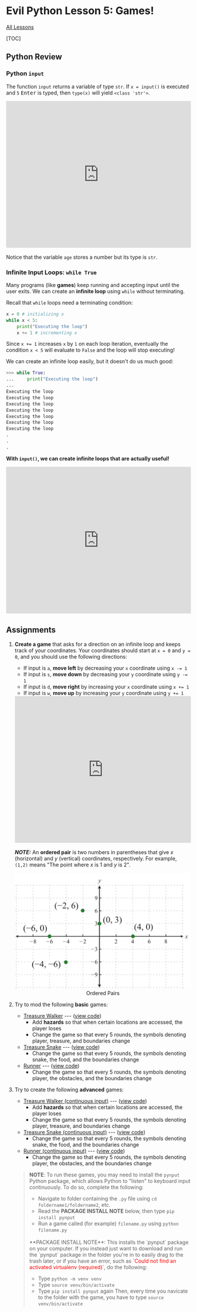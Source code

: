 # Evil Python Lesson 5: Games!

[All Lessons](https://zsiegel92.github.io/evilpython/)

[TOC]


## Python Review

### Python `input`

The function `input` returns a variable of type `str`. If `x = input()` is executed and `5` <kbd>Enter</kbd> is typed, then `type(x)` will yield `<class 'str'>`.

<iframe height="400px" width="100%" src="https://repl.it/@ZSiegel/Input2?lite=true" scrolling="no" frameborder="no" allowtransparency="true" allowfullscreen="true" sandbox="allow-forms allow-pointer-lock allow-popups allow-same-origin allow-scripts allow-modals"></iframe>

Notice that the variable `age` stores a number but its type is `str`.

### Infinite Input Loops: `while True`

Many programs (like **games**) keep running and accepting input until the user exits. We can create an **infinite loop** using `while` without terminating.

Recall that `while` loops need a terminating condition:
```python
x = 0 # initializing x
while x < 5:
	print("Executing the loop")
	x += 1 # incrementing x
```

Since `x += 1` increases `x` by `1` on each loop iteration, eventually the condition `x < 5` will evaluate to `False` and the loop will stop executing!

We can create an infinite loop easily, but it doesn't do us much good:

```python
>>> while True:
...     print("Executing the loop")
...
Executing the loop
Executing the loop
Executing the loop
Executing the loop
Executing the loop
Executing the loop
Executing the loop
.
.
.
```

**With `input()`, we can create infinite loops that are actually useful!**

<iframe height="400px" width="100%" src="https://repl.it/@ZSiegel/Inputinfiniteloop?lite=true" scrolling="no" frameborder="no" allowtransparency="true" allowfullscreen="true" sandbox="allow-forms allow-pointer-lock allow-popups allow-same-origin allow-scripts allow-modals"></iframe>


## Assignments

1. **Create a game** that asks for a direction on an infinite loop and keeps track of your coordinates. Your coordinates should start at `x = 0` and `y = 0`, and you should use the following directions:
	* If input is `a`, **move left** by decreasing your `x` coordinate using `x -= 1`
	* If input is `s`, **move down** by decreasing your `y` coordinate using `y -= 1`
	* If input is `d`, **move right** by increasing your `x` coordinate using `x += 1`
	* If input is `w`, **move up** by increasing your `y` coordinate using `y += 1`

	<iframe height="400px" width="100%" src="https://repl.it/@ZSiegel/InputNavigationGame?lite=true" scrolling="no" frameborder="no" allowtransparency="true" allowfullscreen="true" sandbox="allow-forms allow-pointer-lock allow-popups allow-same-origin allow-scripts allow-modals"></iframe>

	***NOTE:*** An **ordered pair** is two numbers in parentheses that give $x$ (horizontal) and $y$ (vertical) coordinates, respectively. For example, `(1,2)` means "The point where $x$ is $1$ and $y$ is $2$".

	<div style="text-align: center;">
		<img src="coordinates.jpg" width="500" alt="coordinates"/>
		<br>
		Ordered Pairs
	</div>


2. Try to mod the following **basic** games:
	* <a href="https://zsiegel92.github.io/evilpython/Games/treasure.py" download="treasure.py">Treasure Walker</a> --- ([view code](https://github.com/zsiegel92/evilpython/blob/master/Games/treasure.py))
		* Add **hazards** so that when certain locations are accessed, the player loses
		* Change the game so that every 5 rounds, the symbols denoting player, treasure, and boundaries change
	* <a href="https://zsiegel92.github.io/evilpython/Games/treasure_snake.py" download="treasure_snake.py">Treasure Snake</a> --- ([view code](https://github.com/zsiegel92/evilpython/blob/master/Games/treasure_snake.py))
		* Change the game so that every 5 rounds, the symbols denoting snake, the food, and the boundaries change
	* <a href="https://zsiegel92.github.io/evilpython/Games/runner.py" download="runner.py">Runner</a> --- ([view code](https://github.com/zsiegel92/evilpython/blob/master/Games/runner.py))
		* Change the game so that every 5 rounds, the symbols denoting player, the obstacles, and the boundaries change

3. Try to create the following **advanced** games:
	* <a href="https://zsiegel92.github.io/evilpython/Games/treasure_continuous.py" download="treasure_continuous.py">Treasure Walker (continuous input)</a> --- ([view code](https://github.com/zsiegel92/evilpython/blob/master/Games/treasure_continuous.py))
		* Add **hazards** so that when certain locations are accessed, the player loses
		* Change the game so that every 5 rounds, the symbols denoting player, treasure, and boundaries change
	* <a href="https://zsiegel92.github.io/evilpython/Games/treasure_snake_continuous.py" download="treasure_snake_continuous.py">Treasure Snake (continuous input)</a> --- ([view code](https://github.com/zsiegel92/evilpython/blob/master/Games/treasure_snake_continuous.py))
		* Change the game so that every 5 rounds, the symbols denoting snake, the food, and the boundaries change
	* <a href="https://zsiegel92.github.io/evilpython/Games/runner_continuous.py" download="runner_continuous.py">Runner (continuous input)</a> --- ([view code](https://github.com/zsiegel92/evilpython/blob/master/Games/runner_continuous.py))
		* Change the game so that every 5 rounds, the symbols denoting player, the obstacles, and the boundaries change

	>**NOTE**: To run these games, you may need to install the `pynput` Python package, which allows Python to "listen" to keyboard input continuously. To do so, complete the following:
	>
	> * Navigate to folder containing the `.py` file using `cd foldername1/foldername2`, etc.
	> * Read the **PACKAGE INSTALL NOTE** below, then type `pip install pynput`
	> * Run a game called (for example) `filename.py` using `python filename.py`
	>
	> <br>
	> **PACKAGE INSTALL NOTE**: This installs the `pynput` package on your computer. If you instead just want to download and run the `pynput` package in the folder you're in to easily drag to the trash later, or if you have an error, such as <span style="color:red">`Could not find an activated virtualenv (required)`</span>, do the following:
	>
	> * Type `python -m venv venv`
	> * Type `source venv/bin/activate`
	> * Type `pip install pynput` again
	> Then, every time you navicate to the folder with the game, you have to type `source venv/bin/activate`

<script type="text/javascript" async
  src="https://cdnjs.cloudflare.com/ajax/libs/mathjax/2.7.5/MathJax.js?config=TeX-MML-AM_CHTML">
</script>



